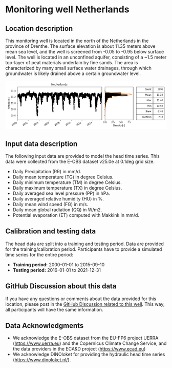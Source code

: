 # Monitoring well Netherlands

## Location description
This monitoring well is located in the north of the Netherlands in the province of Drenthe. The surface elevation is 
about 11.35 meters above mean sea level, and the well is screened from -0.05 to -0.95 below surface level. The well 
is located in an unconfined aquifer, consisting of a ~1.5 meter top-layer of peat materials underlain by fine sands. 
The area is characterized by many small surface water drainages, through which groundwater is likely drained above a 
certain groundwater level.

![Head data](head_data.png)

## Input data description

The following input data are provided to model the head time series. This data were collected from the E-OBS dataset 
v25.0e at 0.1deg grid size.

- Daily Precipitation (RR) in mm/d.
- Daily mean temperature (TG) in degree Celsius.
- Daily minimum temperature (TM) in degree Celsius.
- Daily maximum temperature (TX) in degree Celsius.
- Daily averaged sea level pressure (PP) in hPa.
- Daily averaged relative humidity (HU) in %.
- Daily mean wind speed (FG) in m/s.
- Daily mean global radiation (QQ) in W/m2.
- Potential evaporation (ET) computed with Makkink in mm/d.

## Calibration and testing data

The head data are split into a training and testing period. Data are provided for the training/calibration period. Participants have to provide a simulated time 
series for the entire period:

- **Training period:** 2000-01-01 to 2015-09-10
- **Testing period:** 2016-01-01 to 2021-12-31

## GitHub Discussion about this data

If you have any questions or comments about the data provided for this location, please post in the [GitHub 
Discussion related to this well](https://github.com/gwmodeling/challenge/discussions/5). This way, all participants 
will have the same information.

## Data Acknowledgments

- We acknowledge the E-OBS dataset from the EU-FP6 project UERRA (https://www.uerra.eu) and the Copernicus Climate 
Change Service, and the data providers in the ECA&D project (https://www.ecad.eu)
- We acknowledge DINOloket for providing the hydraulic head time series (https://www.dinoloket.nl/).  
